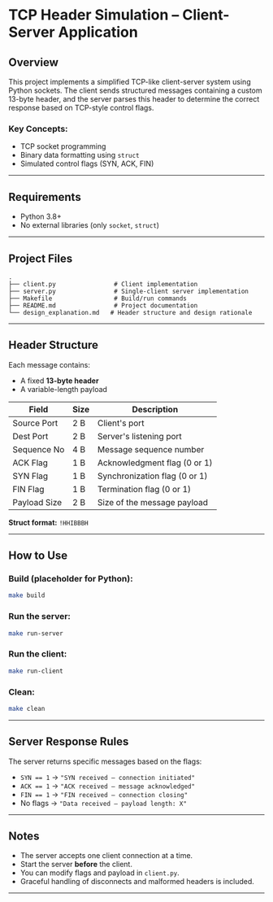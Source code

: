 # TCP Header Simulation – Client-Server Application

## Overview

This project implements a simplified TCP-like client-server system using Python sockets. The client sends structured messages containing a custom 13-byte header, and the server parses this header to determine the correct response based on TCP-style control flags.

### Key Concepts:
- TCP socket programming
- Binary data formatting using `struct`
- Simulated control flags (SYN, ACK, FIN)

---

## Requirements

- Python 3.8+
- No external libraries (only `socket`, `struct`)

---

## Project Files

```
.
├── client.py                # Client implementation
├── server.py                # Single-client server implementation
├── Makefile                 # Build/run commands
├── README.md                # Project documentation
└── design_explanation.md   # Header structure and design rationale
```

---

## Header Structure

Each message contains:
- A fixed **13-byte header**
- A variable-length payload

| Field         | Size | Description                       |
|---------------|------|-----------------------------------|
| Source Port   | 2 B  | Client's port                     |
| Dest Port     | 2 B  | Server's listening port           |
| Sequence No   | 4 B  | Message sequence number           |
| ACK Flag      | 1 B  | Acknowledgment flag (0 or 1)      |
| SYN Flag      | 1 B  | Synchronization flag (0 or 1)     |
| FIN Flag      | 1 B  | Termination flag (0 or 1)         |
| Payload Size  | 2 B  | Size of the message payload       |

**Struct format:** `!HHIBBBH`

---

## How to Use

### Build (placeholder for Python):
```bash
make build
```

### Run the server:
```bash
make run-server
```

### Run the client:
```bash
make run-client
```

### Clean:
```bash
make clean
```

---

## Server Response Rules

The server returns specific messages based on the flags:

- `SYN == 1` → `"SYN received – connection initiated"`
- `ACK == 1` → `"ACK received – message acknowledged"`
- `FIN == 1` → `"FIN received – connection closing"`
- No flags → `"Data received – payload length: X"`

---

## Notes

- The server accepts one client connection at a time.
- Start the server **before** the client.
- You can modify flags and payload in `client.py`.
- Graceful handling of disconnects and malformed headers is included.

---

